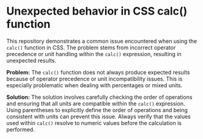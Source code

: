 # Unexpected behavior in CSS calc() function
This repository demonstrates a common issue encountered when using the `calc()` function in CSS. The problem stems from incorrect operator precedence or unit handling within the `calc()` expression, resulting in unexpected results.

**Problem:**
The `calc()` function does not always produce expected results because of operator precedence or unit incompatibility issues. This is especially problematic when dealing with percentages or mixed units.

**Solution:**
The solution involves carefully checking the order of operations and ensuring that all units are compatible within the `calc()` expression.  Using parentheses to explicitly define the order of operations and being consistent with units can prevent this issue.  Always verify that the values used within `calc()` resolve to numeric values before the calculation is performed. 